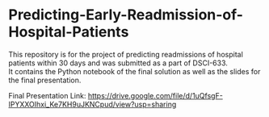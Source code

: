 # Predicting-Early-Readmission-of-Hospital-Patients
This repository is for the project of predicting readmissions of hospital patients within 30 days and was submitted as a part of DSCI-633. <br>
It contains the Python notebook of the final solution as well as the slides for the final presentation.

Final Presentation Link: https://drive.google.com/file/d/1uQfsgF-IPYXXOIhxi_Ke7KH9uJKNCpud/view?usp=sharing
